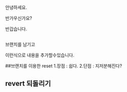 안녕하세요.

반가우신가요?

반갑습니다.

##
브랜치를 남기고 

이런식으로 내용을 추가할수있습니다.

##브랜치를 이용한 reset
1.장점 : 쉽다.
2.단점 : 지저분해진다?

## revert 되돌리기